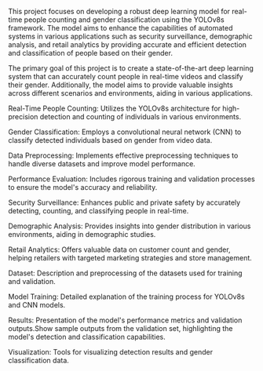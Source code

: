This project focuses on developing a robust deep learning model for real-time people counting and gender classification using the YOLOv8s framework. The model aims to enhance the capabilities of automated systems in various applications such as security surveillance, demographic analysis, and retail analytics by providing accurate and efficient detection and classification of people based on their gender.

The primary goal of this project is to create a state-of-the-art deep learning system that can accurately count people in real-time videos and classify their gender. Additionally, the model aims to provide valuable insights across different scenarios and environments, aiding in various applications.

Real-Time People Counting: Utilizes the YOLOv8s architecture for high-precision detection and counting of individuals in various environments.

Gender Classification: Employs a convolutional neural network (CNN) to classify detected individuals based on gender from video data.

Data Preprocessing: Implements effective preprocessing techniques to handle diverse datasets and improve model performance.

Performance Evaluation: Includes rigorous training and validation processes to ensure the model's accuracy and reliability.

Security Surveillance: Enhances public and private safety by accurately detecting, counting, and classifying people in real-time.

Demographic Analysis: Provides insights into gender distribution in various environments, aiding in demographic studies.

Retail Analytics: Offers valuable data on customer count and gender, helping retailers with targeted marketing strategies and store management.

Dataset: Description and preprocessing of the datasets used for training and validation.

Model Training: Detailed explanation of the training process for YOLOv8s and CNN models.

Results: Presentation of the model's performance metrics and validation outputs.Show sample outputs from the validation set, highlighting the model's detection and classification capabilities.

Visualization: Tools for visualizing detection results and gender classification data.



